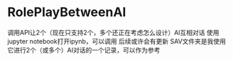 # RolePlayBetweenAI
调用API让2个（现在只支持2个，多个还正在考虑怎么设计）AI互相对话
使用jupyter notebook打开ipynb，可以调用
后续或许会有更新
SAV文件夹是我使用它进行2个（或多个）AI对话的一个记录，可以作为参考